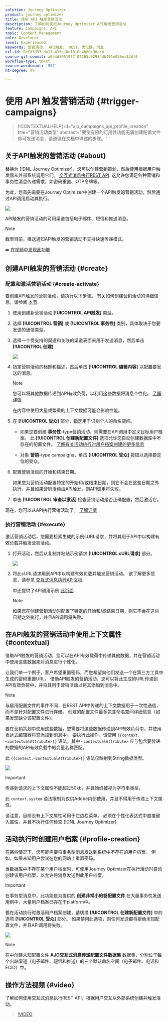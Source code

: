 ```yaml
---
solution: Journey Optimizer
product: journey optimizer
title: 使用 API 触发营销活动
description: 了解如何使用Journey Optimizer API触发营销活动
feature: Campaigns, API
topic: Content Management
role: Developer
level: Experienced
keywords: 营销活动， API触发， REST，优化器，消息
exl-id: 0ef03d33-da11-43fa-8e10-8e4b80c90acb
source-git-commit: a0a4d39519f7f02265c52934db401e036ea12df6
workflow-type: tm+mt
source-wordcount: '952'
ht-degree: 4%

---
```


# 使用 API 触发营销活动 {#trigger-campaigns}

>[!CONTEXTUALHELP]
>id="ajo_campaigns_api_profile_creation"
>title="营销活动类型"
>abstract="要使有限的可用性功能无需创建配置文件即可发送消息，请遵循在文档中详述的步骤。"

## 关于API触发的营销活动 {#about}

替换为 [!DNL Journey Optimizer]，您可以创建营销策划，然后使用根据用户触发器从外部系统调用它们。 [交互式消息执行REST API](https://developer.adobe.com/journey-optimizer-apis/references/messaging/#tag/execution). 这允许您满足各种营销和事务性消息传递需求，如密码重置、OTP令牌等。

为此，您首先需要在Journey Optimizer中创建一个API触发的营销活动，然后通过API调用启动其执行。

![](../rn/assets/do-not-localize/api-triggered.gif)

API触发的营销活动的可用渠道包括电子邮件、短信和推送消息。

>[!NOTE]
>
>截至目前，推送通知API触发的营销活动不支持快速传递模式。

➡️ [在视频中发现此功能](#video)

## 创建API触发的营销活动 {#create}

### 配置和激活营销活动 {#create-activate}

要创建API触发的营销活动，请执行以下步骤。 有关如何创建营销活动的详细信息，请参阅 [本节](create-campaign.md).

1. 使用创建新营销活动 **[!UICONTROL API触发]** 类型。

1. 选择 **[!UICONTROL 营销]** 或 **[!UICONTROL 事务性]** 类别，具体取决于您要发送的通信类型。

1. 选择一个受支持的渠道和关联的渠道表面来用于发送消息，然后单击 **[!UICONTROL 创建]**.

   ![](assets/api-triggered-type.png)

1. 指定营销活动的标题和描述，然后单击 **[!UICONTROL 编辑内容]** 以配置要发送的消息。

   >[!NOTE]
   >
   >您可以将其他数据传递到API有效负荷，以利用这些数据将消息个性化。 [了解详情](#contextual)
   >
   >在内容中使用大量或繁重的上下文数据可能会影响性能。

1. 在 **[!UICONTROL 受众]** 部分，指定用于识别个人的命名空间。

   * 如果您要创建 **事务性**-type营销活动，则需要在API调用中定义目标用户档案。 此 **[!UICONTROL 创建新配置文件]** 选项允许您自动创建数据库中不存在的配置文件。 [了解有关活动执行时用户档案创建的更多信息](#profile-creation)

   * 对象 **营销**-type campaigns，单击 **[!UICONTROL 受众]** 按钮以选择要定位的受众。

1. 配置营销活动的开始和结束日期。

   如果您为营销活动配置特定的开始和/或结束日期，则它不会在这些日期之外执行，并且如果营销活动由API触发，则API调用将失败。

1. 单击 **[!UICONTROL 审查以激活]** 检查营销活动是否正确配置，然后激活它。

现在，您可以从API执行营销活动了。 [了解详情](#execute)

### 执行营销活动 {#execute}

激活营销活动后，您需要检索生成的示例cURL请求，并将其用于API中以构建有效负载并触发营销活动。

1. 打开活动，然后从复制并粘贴示例请求 **[!UICONTROL cURL请求]** 部分。

   ![](assets/api-triggered-curl.png)

1. 将此cURL请求用到API中以构建有效负载并触发营销活动。 欲了解更多信息，请参见 [交互式消息执行API文档](https://developer.adobe.com/journey-optimizer-apis/references/messaging/#tag/execution).


   中还提供了API调用示例 [此页面](https://developer.adobe.com/journey-optimizer-apis/references/messaging-samples/).

   >[!NOTE]
   >
   >如果您在创建营销活动时配置了特定的开始和/或结束日期，则它不会在这些日期之外执行，并且API调用将失败。

## 在API触发的营销活动中使用上下文属性 {#contextual}

借助API触发的营销活动，您可以在API有效载荷中传递其他数据，并在营销活动中使用这些数据来对消息进行个性化。

让我们举一个例子，客户希望重置密码，而您希望向他们发送一个在第三方工具中生成的密码重置URL。 借助API触发的营销活动，您可以将此生成的URL传递到API有效负荷中，并将其用于营销活动以将其添加到消息中。

>[!NOTE]
>
>与启用配置文件的事件不同，在REST API中传递的上下文数据用于一次性通信，而不是针对配置文件进行存储。 创建的配置文件最多包含命名空间详细信息（如果发现缺少该配置文件）。

要在营销策划中使用这些数据，您需要将这些数据传递到API有效负荷中，并使用表达式编辑器将其添加到消息中。 要执行此操作，请使用 `{{context.<contextualAttribute>}}` 语法，其中 `<contextualAttribute>` 应与包含要传递的数据的API有效负载中的变量名称匹配。

此 `{{context.<contextualAttribute>}}` 语法仅映射到String数据类型。

![](assets/api-triggered-context.png)


>[!IMPORTANT]
>
>传递到请求的上下文属性不能超过50kb，并且始终被视为字符串类型。
>
>此 `context.system` 语法限制为仅供Adobe内部使用，并且不得用于传递上下文属性。

请注意，目前没有上下文属性可用于左边栏菜单。 必须在个性化表达式中直接键入属性，并且不执行任何检查 [!DNL Journey Optimizer].

## 活动执行时创建用户档案 {#profile-creation}

在某些情况下，您可能需要将事务型消息发送到系统中不存在的用户档案。 例如，如果未知用户尝试在您的网站上重置密码。

当数据库中不存在某个用户档案时，可使用Journey Optimizer在执行活动时自动创建该用户档案，以允许将消息发送到此用户档案。

>[!IMPORTANT]
>
>在事务型消息中，此功能是为提供的 **创建非常小的卷配置文件** 在大量事务性发送用例中，大量用户档案已存在于platform中。

要在活动执行时激活用户档案创建，请切换 **[!UICONTROL 创建新配置文件]** 中的选项 **[!UICONTROL 受众]** 部分。 如果禁用此选项，则任何发送都将拒绝未知配置文件，并且API调用将失败。

![](assets/api-triggered-create-profile.png)

>[!NOTE]
>
>在中创建未知配置文件 **AJO交互式消息传递配置文件数据集** 数据集，分别位于每个出站渠道（电子邮件、短信和推送）的三个默认命名空间（电子邮件、电话和ECID）中。

## 操作方法视频 {#video}

了解如何使用交互式消息执行REST API，根据用户交互从外部系统创建并触发活动。

>[!VIDEO](https://video.tv.adobe.com/v/3425358?quality=12)

